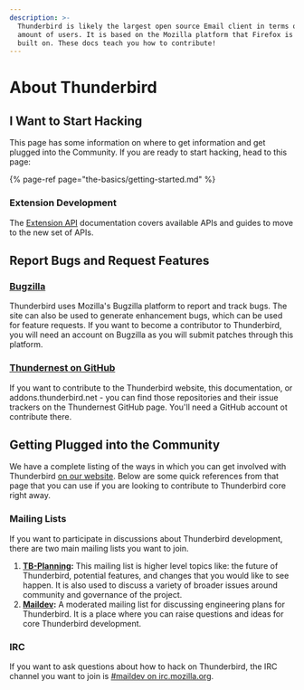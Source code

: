 ```yaml
---
description: >-
  Thunderbird is likely the largest open source Email client in terms of the
  amount of users. It is based on the Mozilla platform that Firefox is also
  built on. These docs teach you how to contribute!
---
```


# About Thunderbird

## I Want to Start Hacking

This page has some information on where to get information and get plugged into the Community. If you are ready to start hacking, head to this page:

{% page-ref page="the-basics/getting-started.md" %}

### Extension Development

The [Extension API](https://thunderbird-webextensions.readthedocs.io/) documentation covers available APIs and guides to move to the new set of APIs.

## Report Bugs and Request Features

### [Bugzilla](https://bugzilla.mozilla.org)

Thunderbird uses Mozilla's Bugzilla platform to report and track bugs. The site can also be used to generate enhancement bugs, which can be used for feature requests. If you want to become a contributor to Thunderbird, you will need an account on Bugzilla as you will submit patches through this platform.

### [Thundernest on GitHub](https://github.com/thundernest)

If you want to contribute to the Thunderbird website, this documentation, or addons.thunderbird.net - you can find those repositories and their issue trackers on the Thundernest GitHub page. You'll need a GitHub account ot contribute there.

## Getting Plugged into the Community

We have a complete listing of the ways in which you can get involved with Thunderbird [on our website](https://thunderbird.net/get-involved). Below are some quick references from that page that you can use if you are looking to contribute to Thunderbird core right away.

### Mailing Lists

If you want to participate in discussions about Thunderbird development, there are two main mailing lists you want to join.

1. [**TB-Planning**](https://wiki.mozilla.org/Thunderbird/tb-planning)**:** This mailing list is higher level topics like: the future of Thunderbird, potential features, and changes that you would like to see happen. It is also used to discuss a variety of broader issues around community and governance of the project.
2. [**Maildev**](http://lists.thunderbird.net/mailman/listinfo/maildev_lists.thunderbird.net)**:** A moderated mailing list for discussing engineering plans for Thunderbird. It is a place where you can raise questions and ideas for core Thunderbird development.

### IRC

If you want to ask questions about how to hack on Thunderbird, the IRC channel you want to join is [\#maildev on irc.mozilla.org](irc://irc.mozilla.org/maildev).

